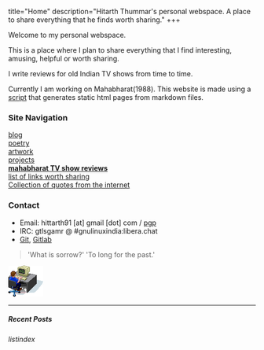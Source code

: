 title="Home"
description="Hitarth Thummar's personal webspace. A place to share everything that he finds worth sharing."
+++

Welcome to my personal webspace.

<!-- homepagepointer -->

This is a place where I plan to share everything that
I find interesting, amusing, helpful or worth sharing. 

I write reviews for old Indian TV shows
from time to time.

Currently I am working on Mahabharat(1988). 
This website is made using a [script](https://git.hitarththummar.xyz/htxyz/about/) that
generates static html pages from markdown files.

### Site Navigation

 [blog](/blog)  
 [poetry](/poems)  
 [artwork](/artwork)  
 [projects](/projects)  
 [**mahabharat TV show reviews**](/mahabharat)  
 [list of links worth sharing](/blog/interesting_links.html)  
 [Collection of quotes from the internet](/static/internet_quotes.txt)

### Contact
* Email: hittarth91 [at] gmail [dot] com / [pgp](/static/key.txt)
* IRC: gtlsgamr @ #gnulinuxindia:libera.chat
* [Git](https://git.hitarththummar.xyz), [Gitlab](https://gitlab.com/gtlsgamr)

>'What is sorrow?' 'To long for the past.'

![](static/images/guycomputer.gif) 

---------------------------------------------
##### Recent Posts
$listindex$
